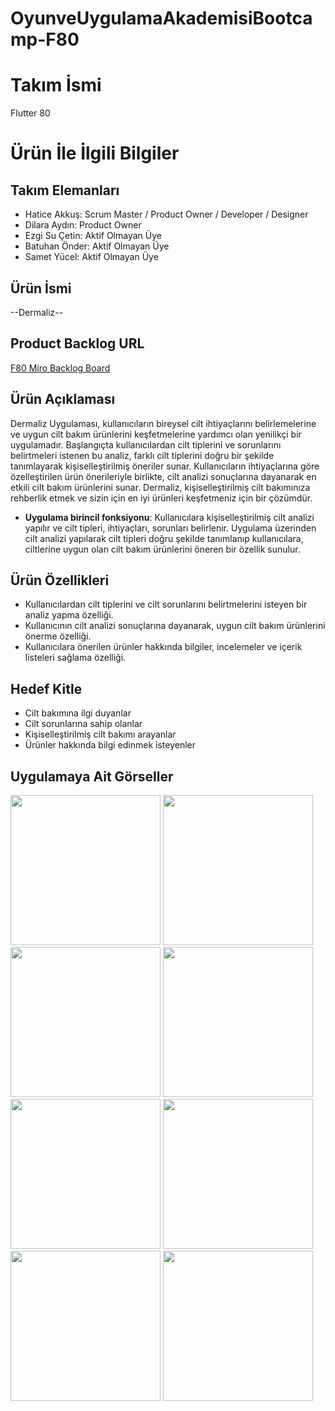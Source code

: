 # OyunveUygulamaAkademisiBootcamp-F80
# **Takım İsmi**

Flutter 80

# Ürün İle İlgili Bilgiler

## Takım Elemanları

- Hatice Akkuş: Scrum Master / Product Owner / Developer / Designer
- Dilara Aydın: Product Owner
- Ezgi Su Çetin: Aktif Olmayan Üye
- Batuhan Önder: Aktif Olmayan Üye
- Samet Yücel: Aktif Olmayan Üye

## Ürün İsmi

--Dermaliz--

## Product Backlog URL
[F80 Miro Backlog Board](https://miro.com/app/board/uXjVM1sv96E=/?share_link_id=340311557264)


## Ürün Açıklaması

Dermaliz Uygulaması, kullanıcıların bireysel cilt ihtiyaçlarını belirlemelerine ve uygun cilt bakım ürünlerini keşfetmelerine yardımcı olan yenilikçi bir uygulamadır. Başlangıçta kullanıcılardan cilt tiplerini ve sorunlarını belirtmeleri istenen bu analiz, farklı cilt tiplerini doğru bir şekilde tanımlayarak kişiselleştirilmiş öneriler sunar. Kullanıcıların ihtiyaçlarına göre özelleştirilen ürün önerileriyle birlikte, cilt analizi sonuçlarına dayanarak en etkili cilt bakım ürünlerini sunar. Dermaliz, kişiselleştirilmiş cilt bakımınıza rehberlik etmek ve sizin için en iyi ürünleri keşfetmeniz için bir çözümdür.

- **Uygulama birincil fonksiyonu**: Kullanıcılara kişiselleştirilmiş cilt analizi yapılır ve cilt tipleri, ihtiyaçları, sorunları belirlenir. Uygulama üzerinden cilt analizi yapılarak cilt tipleri doğru şekilde tanımlanıp kullanıcılara, ciltlerine uygun olan cilt bakım ürünlerini öneren bir özellik sunulur.


## Ürün Özellikleri

- Kullanıcılardan cilt tiplerini ve cilt sorunlarını belirtmelerini isteyen bir analiz yapma özelliği.
- Kullanıcının cilt analizi sonuçlarına dayanarak, uygun cilt bakım ürünlerini önerme özelliği.
- Kullanıcılara önerilen ürünler hakkında bilgiler, incelemeler ve içerik listeleri sağlama özelliği.

## Hedef Kitle

- Cilt bakımına ilgi duyanlar
- Cilt sorunlarına sahip olanlar
- Kişiselleştirilmiş cilt bakımı arayanlar
- Ürünler hakkında bilgi edinmek isteyenler

## Uygulamaya Ait Görseller


<img src="https://github.com/haticeakkus/OyunveUygulamaAkademisiBootcamp-F80/assets/80623945/6a5ac406-7292-48b2-b677-c5a6e079799a" style="width:240px; ">
<img src="https://github.com/haticeakkus/OyunveUygulamaAkademisiBootcamp-F80/assets/80623945/b943882f-e1a0-449a-b99a-bdbbebe801d9" style="width:240px; ">
<img src="https://github.com/haticeakkus/OyunveUygulamaAkademisiBootcamp-F80/assets/80623945/868a0432-a4bd-46c2-a4e1-adeae5107e70" style="width:240px; ">
<img src="https://github.com/haticeakkus/OyunveUygulamaAkademisiBootcamp-F80/assets/80623945/fa7dd3d7-eca6-4276-a6e1-0e934962208e" style="width:240px; ">
<img src="https://github.com/haticeakkus/OyunveUygulamaAkademisiBootcamp-F80/assets/80623945/9255d0de-87f2-46fe-ab49-81a5067016c2" style="width:240px; ">
<img src="https://github.com/haticeakkus/OyunveUygulamaAkademisiBootcamp-F80/assets/80623945/3f119391-0dd9-4f52-8581-778efcbc18fc" style="width:240px; ">
<img src="https://github.com/haticeakkus/OyunveUygulamaAkademisiBootcamp-F80/assets/80623945/ba4b6824-0937-4c9e-84bd-b2bf7c3c8306" style="width:240px; ">
<img src="https://github.com/haticeakkus/OyunveUygulamaAkademisiBootcamp-F80/assets/80623945/7a71de74-3a1f-4c60-9dcf-65f74e68ef9e" style="width:240px; ">




